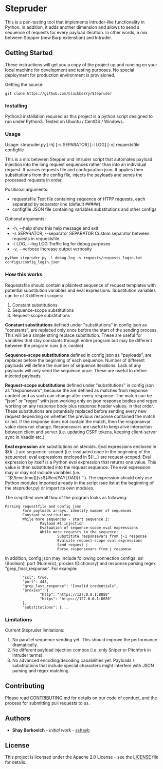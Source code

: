 # Stepruder

This is a pen-testing tool that implements Intruder-like functionality in Python. In addition, it adds another dimension and allows to send a sequence of requests for every payload iteration. In other words, a mix between Stepper (new Burp extenstion) and Intruder.

## Getting Started

These instructions will get you a copy of the project up and running on your local machine for development and testing purposes. No special deployment for production environment is provisioned.

Getting the source:
```
git clone https://github.com/blackberry/Stepruder
```

### Installing

Python3 installation required as this project is a python script designed to run under Python3. Tested on Ubuntu / CentOS / Windows.

### Usage 

Usage: stepruder.py [-h] [-s SEPARATOR] [-l LOG] [-v] requestsfile configfile

This is a mix between Stepper and Intruder script that automates payload injection into the long request sequences rather than into an individual request. It parses requests file and configuration json. It applies then substitutions from the config file, injects the payloads and sends the processed requests in order.

Positional arguments:
* requestsfile          Text file containing sequence of HTPP requests, each separated by separator line (default #####)
* configfile            JSON file containing variables substitutions and other configs

Optional arguments:
* -h, --help            show this help message and exit
*   -s SEPARATOR, --separator SEPARATOR Custom separator between requests in requestsfile
*   -l LOG, --log LOG     Traffic log for debug purposes
*   -v, --verbose         Increase output verbosity

```
python stepruder.py -l debug.log -v requests/requests_login.txt configs/config_login.json
```

### How this works

Requestsfile should contain a plaintext sequence of request templates with potential substitution variables and eval expressions. Substitution variables can be of 3 different scopes:
1. Constant substitutions
2. Sequence-scope substitutions
3. Request-scope substitutions

**Constant substitutions** defined under "substitutions" in config json as "constants", are replaced only once before the start of the sending process. This will be a simple string replace substitution. These are useful for variables that stay constants through entire program but may be 
different between the program runs (i.e. cookie).

**Sequence-scope substitutions** defined in config json as "payloads", are replaces before the beginning of each sequence. Number of different payloads will define the number of sequence iterations. Lack of any payloads will only send the sequence once. These are useful to define injected payloads.

**Request-scope substitutions** defined under "substitutions" in config json as "responsevars", because the are defined as matches from response content and as such can change after every response. The match can be "json" or "regex" with json working only on json response bodies and regex working on any response body plus response header values, in that order. These substitutions are potentially replaced before sending every new request depending on whether the previous response contained the match or not. If the response does not contain the match, then the responsevar value does not change. Responsevars are useful to keep alive interaction between client and server (i.e. updating CSRF tokens, keeping client-server sync in Vaadin etc.)

**Eval expression** are substitutions on steroids. Eval expressions enclosed in ${#...} are sequence-scoped (i.e. evaluated once in the beginning 
of the sequence); eval expressions enclosed in ${!...} are request-scoped. Eval expression by itself is a Python eval expression that returns 
one value. This value is then substituted into the request sequence. The eval expression may or may not include variables (i.e. ```${!time.time()}``` vs ```${#len(PAYLOAD)}```). The expression should only use Python modules imported already in the script (see list at the beginning of the stepruder.py) or import its own modules.

The simplified overall flow of the program looks as following:

```
Parsing requestfile and config json
        Form payloads arrays, identify number of sequences
        Constant substitutions
        While more sequences - start sequence i:
                Payload #1 injection
                Evaluation of sequence-scope eval expressions
                While more requests in the sequence:
                        Substitute responsevars from j-1 response
                        Evaluate request-scope eval expressions
                        Send request j
                        Parse responsevars from j response
```

In addition, config json may include following connection configs: ssl (Boolean), port (Numeric), proxies (Dictionary) and response parsing regex "grep_final_response". For example:
```
        "ssl": true,
        "port": 443,
        "grep_last_response": "Invalid credentials",
        "proxies": {
                "http": "https://127.0.0.1:8080"
                "https": "https://127.0.0.1:8080"
        },
        "substitutions": {...
```

### Limitations

Current Stepruder limitations:
1. No parallel sequence sending yet. This should improve the performance dramatically.
2. No different payload injection combos (i.e. only Sniper or Pitchfork in Intruder terms).
3. No advanced encoding/decoding capabilities yet. Payloads / substitutions that include special characters might interfere with JSON parsing and regex matching.

## Contributing

Please read [CONTRIBUTING.md](https://gist.github.com/PurpleBooth/b24679402957c63ec426) for details on our code of conduct, and the process for submitting pull requests to us.

## Authors

* **Shay Berkovich** - *Initial work* - [sshayb](https://github.com/sshayb)

## License

This project is licensed under the Apache 2.0 License - see the [LICENSE](LICENSE) file for details.

